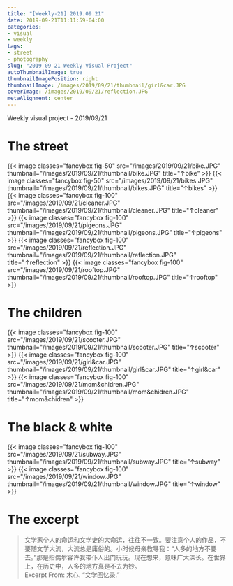 ```yaml
---
title: "[Weekly-21] 2019.09.21"
date: 2019-09-21T11:11:59-04:00
categories:
- visual
- weekly
tags:
- street
- photography
slug: "2019 09 21 Weekly Visual Project"
autoThumbnailImage: true
thumbnailImagePosition: right
thumbnailImage: /images/2019/09/21/thumbnail/girl&car.JPG
coverImage: /images/2019/09/21/reflection.JPG
metaAlignment: center
---
```


Weekly visual project - 2019/09/21
<!--more-->
<!--toc-->

# The street
{{< image classes="fancybox fig-50" src="/images/2019/09/21/bike.JPG" thumbnail="/images/2019/09/21/thumbnail/bike.JPG" title="↑bike" >}}
{{< image classes="fancybox fig-50" src="/images/2019/09/21/bikes.JPG" thumbnail="/images/2019/09/21/thumbnail/bikes.JPG" title="↑bikes" >}}
{{< image classes="fancybox fig-100" src="/images/2019/09/21/cleaner.JPG" thumbnail="/images/2019/09/21/thumbnail/cleaner.JPG" title="↑cleaner" >}}
{{< image classes="fancybox fig-100" src="/images/2019/09/21/pigeons.JPG" thumbnail="/images/2019/09/21/thumbnail/pigeons.JPG" title="↑pigeons" >}}
{{< image classes="fancybox fig-100" src="/images/2019/09/21/reflection.JPG" thumbnail="/images/2019/09/21/thumbnail/reflection.JPG" title="↑reflection" >}}
{{< image classes="fancybox fig-100" src="/images/2019/09/21/rooftop.JPG" thumbnail="/images/2019/09/21/thumbnail/rooftop.JPG" title="↑rooftop" >}}

# The children
{{< image classes="fancybox fig-100" src="/images/2019/09/21/scooter.JPG" thumbnail="/images/2019/09/21/thumbnail/scooter.JPG" title="↑scooter" >}}
{{< image classes="fancybox fig-100" src="/images/2019/09/21/girl&car.JPG" thumbnail="/images/2019/09/21/thumbnail/girl&car.JPG" title="↑girl&car" >}}
{{< image classes="fancybox fig-100" src="/images/2019/09/21/mom&chidren.JPG" thumbnail="/images/2019/09/21/thumbnail/mom&chidren.JPG" title="↑mom&chidren" >}}

# The black & white
{{< image classes="fancybox fig-100" src="/images/2019/09/21/subway.JPG" thumbnail="/images/2019/09/21/thumbnail/subway.JPG" title="↑subway" >}}
{{< image classes="fancybox fig-100" src="/images/2019/09/21/window.JPG" thumbnail="/images/2019/09/21/thumbnail/window.JPG" title="↑window" >}}

# The excerpt
> 文学家个人的命运和文学史的大命运，往往不一致。要注意个人的作品，不要随文学大流，大流总是庸俗的。小时候母亲教导我：“人多的地方不要去。”那是指偶尔容许我带仆人出门玩玩。现在想来，意味广大深长。在世界上，在历史中，人多的地方真是不去为妙。   
Excerpt From: 木心. “文学回忆录.” 

